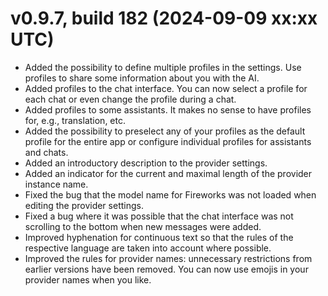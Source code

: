 # v0.9.7, build 182 (2024-09-09 xx:xx UTC)
- Added the possibility to define multiple profiles in the settings. Use profiles to share some information about you with the AI.
- Added profiles to the chat interface. You can now select a profile for each chat or even change the profile during a chat.
- Added profiles to some assistants. It makes no sense to have profiles for, e.g., translation, etc.
- Added the possibility to preselect any of your profiles as the default profile for the entire app or configure individual profiles for assistants and chats. 
- Added an introductory description to the provider settings.
- Added an indicator for the current and maximal length of the provider instance name.
- Fixed the bug that the model name for Fireworks was not loaded when editing the provider settings.
- Fixed a bug where it was possible that the chat interface was not scrolling to the bottom when new messages were added.
- Improved hyphenation for continuous text so that the rules of the respective language are taken into account where possible.
- Improved the rules for provider names: unnecessary restrictions from earlier versions have been removed. You can now use emojis in your provider names when you like.